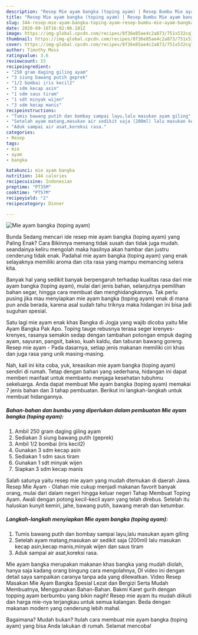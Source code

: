 ```yaml
---
description: "Resep Mie ayam bangka (toping ayam) | Resep Bumbu Mie ayam bangka (toping ayam) Yang Mudah Dan Praktis"
title: "Resep Mie ayam bangka (toping ayam) | Resep Bumbu Mie ayam bangka (toping ayam) Yang Mudah Dan Praktis"
slug: 344-resep-mie-ayam-bangka-toping-ayam-resep-bumbu-mie-ayam-bangka-toping-ayam-yang-mudah-dan-praktis
date: 2020-09-16T16:02:06.101Z
image: https://img-global.cpcdn.com/recipes/8f36e85ae4c2a873/751x532cq70/mie-ayam-bangka-toping-ayam-foto-resep-utama.jpg
thumbnail: https://img-global.cpcdn.com/recipes/8f36e85ae4c2a873/751x532cq70/mie-ayam-bangka-toping-ayam-foto-resep-utama.jpg
cover: https://img-global.cpcdn.com/recipes/8f36e85ae4c2a873/751x532cq70/mie-ayam-bangka-toping-ayam-foto-resep-utama.jpg
author: Timothy Moss
ratingvalue: 3.6
reviewcount: 15
recipeingredient:
- "250 gram daging giling ayam"
- "3 siung bawang putih geprek"
- "1/2 bombai iris kecil2"
- "3 sdm kecap asin"
- "1 sdm saus tiram"
- "1 sdt minyak wijen"
- "3 sdm kecap manis"
recipeinstructions:
- "Tumis bawang putih dan bombay sampai layu,lalu masukan ayam giling"
- "Setelah ayam matang,masukan air sedikit saja (200ml) lalu masukan kecap asin,kecap manis,minyak wijen dan saus tiram"
- "Aduk sampai air asat,koreksi rasa."
categories:
- Resep
tags:
- mie
- ayam
- bangka

katakunci: mie ayam bangka 
nutrition: 144 calories
recipecuisine: Indonesian
preptime: "PT35M"
cooktime: "PT57M"
recipeyield: "2"
recipecategory: Dinner

---
```



![Mie ayam bangka (toping ayam)](https://img-global.cpcdn.com/recipes/8f36e85ae4c2a873/751x532cq70/mie-ayam-bangka-toping-ayam-foto-resep-utama.jpg)

Bunda Sedang mencari ide resep mie ayam bangka (toping ayam) yang Paling Enak? Cara Bikinnya memang tidak susah dan tidak juga mudah. seandainya keliru mengolah maka hasilnya akan hambar dan justru cenderung tidak enak. Padahal mie ayam bangka (toping ayam) yang enak selayaknya memiliki aroma dan cita rasa yang mampu memancing selera kita.

Banyak hal yang sedikit banyak berpengaruh terhadap kualitas rasa dari mie ayam bangka (toping ayam), mulai dari jenis bahan, selanjutnya pemilihan bahan segar, hingga cara membuat dan menghidangkannya. Tak perlu pusing jika mau menyiapkan mie ayam bangka (toping ayam) enak di mana pun anda berada, karena asal sudah tahu triknya maka hidangan ini bisa jadi suguhan spesial.

Satu lagi mie ayam enak khas Bangka di Jogja yang wajib dicoba yaitu Mie Ayam Bangka Pak Apo. Toping tauge rebusnya terasa seger krenyes-krenyes, rasanya semakin sedap dengan tambahan potongan empuk daging ayam, sayuran, pangsit, bakso, kuah kaldu, dan taburan bawang goreng. Resep mie ayam - Pada dasarnya, setiap jenis makanan memiliki ciri khas dan juga rasa yang unik masing-masing.


Nah, kali ini kita coba, yuk, kreasikan mie ayam bangka (toping ayam) sendiri di rumah. Tetap dengan bahan yang sederhana, hidangan ini dapat memberi manfaat untuk membantu menjaga kesehatan tubuhmu sekeluarga. Anda dapat membuat Mie ayam bangka (toping ayam) memakai 7 jenis bahan dan 3 tahap pembuatan. Berikut ini langkah-langkah untuk membuat hidangannya.

<!--inarticleads1-->

##### Bahan-bahan dan bumbu yang diperlukan dalam pembuatan Mie ayam bangka (toping ayam):

1. Ambil 250 gram daging giling ayam
1. Sediakan 3 siung bawang putih (geprek)
1. Ambil 1/2 bombai (iris kecil2)
1. Gunakan 3 sdm kecap asin
1. Sediakan 1 sdm saus tiram
1. Gunakan 1 sdt minyak wijen
1. Siapkan 3 sdm kecap manis


Salah satunya yaitu resep mie ayam yang mudah dtemukan di daerah Jawa. Resep Mie Ayam - Olahan mie cukup menjadi makanan favorit banyak orang, mulai dari dalam negeri hingga keluar negeri Tahap Membuat Toping Ayam. Awali dengan potong kecil-kecil ayam yang telah direbus. Setelah itu haluskan kunyit kemiri, jahe, bawang putih, bawang merah dan ketumbar. 

<!--inarticleads2-->

##### Langkah-langkah menyiapkan Mie ayam bangka (toping ayam):

1. Tumis bawang putih dan bombay sampai layu,lalu masukan ayam giling
1. Setelah ayam matang,masukan air sedikit saja (200ml) lalu masukan kecap asin,kecap manis,minyak wijen dan saus tiram
1. Aduk sampai air asat,koreksi rasa.


Mie ayam bangka merupakan makanan khas bangka yang mudah diolah, hanya saja kadang orang bingung cara mengolahnya, DI video ini dengan detail saya sampaikan caranya tanpa ada yang dilewatkan. Video Resep Masakan Mie Ayam Bangka Spesial Lezat dan Bergizi Serta Mudah Membuatnya, Menggunakan Bahan-Bahan. Bakmi Karet gurih dengan topping ayam berbumbu yang bikin nagih! Resep mie ayam itu mudah diikuti dan harga mie-nya terjangkau untuk semua kalangan. Beda dengan makanan modern yang cenderung lebih mahal. 

Bagaimana? Mudah bukan? Itulah cara membuat mie ayam bangka (toping ayam) yang bisa Anda lakukan di rumah. Selamat mencoba!
